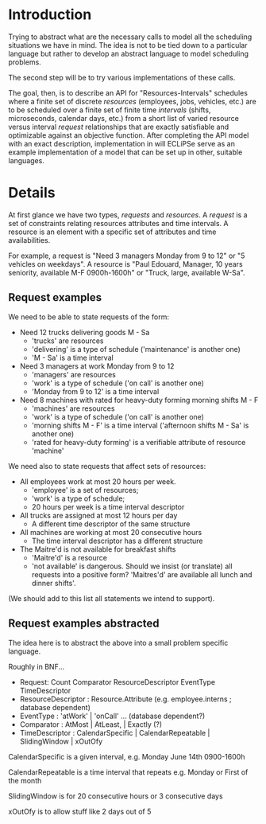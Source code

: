 # Introduction #

Trying to abstract what are the necessary calls to model all the scheduling situations we have in mind.  The idea is not to be tied down to a particular language but rather to develop an abstract language to model scheduling problems.

The second step will be to try various implementations of these calls.

The goal, then, is to describe an API for "Resources-Intervals" schedules where a finite set of discrete _resources_ (employees, jobs, vehicles, etc.) are to be scheduled over a finite set of finite time _intervals_ (shifts, microseconds, calendar days, etc.) from a short list of varied resource versus interval _request_ relationships that are exactly satisfiable and optimizable against an objective function. After completing the API model with an exact description, implementation in will ECLiPSe serve as an example implementation of a model that can be set up in other, suitable languages.

# Details #

At first glance we have two types, _requests_ and _resources_.  A _request_ is a set of constraints relating resources attributes and time intervals.  A resource is an element with a specific set of attributes and time availabilities.

For example, a request is "Need 3 managers Monday from 9 to 12" or "5 vehicles on weekdays".  A resource is "Paul Edouard, Manager, 10 years seniority, available M-F 0900h-1600h" or "Truck, large, available W-Sa".

## Request examples ##

We need to be able to state requests of the form:

  * Need 12 trucks delivering goods M - Sa
    * 'trucks' are resources
    * 'delivering' is a type of schedule ('maintenance' is another one)
    * 'M - Sa' is a time interval
  * Need 3 managers at work Monday from 9 to 12
    * 'managers' are resources
    * 'work' is a type of schedule ('on call' is another one)
    * 'Monday from 9 to 12' is a time interval
  * Need 8 machines with rated for heavy-duty forming morning shifts M - F
    * 'machines' are resources
    * 'work' is a type of schedule ('on call' is another one)
    * 'morning shifts M - F' is a time interval ('afternoon shifts M - Sa' is another one)
    * 'rated for heavy-duty forming' is a verifiable attribute of resource 'machine'

We need also to state requests that affect sets of resources:

  * All employees work at most 20 hours per week.
    * 'employee' is a set of resources;
    * 'work' is a type of schedule;
    * 20 hours per week is a time interval descriptor
  * All trucks are assigned at most 12 hours per day
    * A different time descriptor of the same structure
  * All machines are working at most 20 consecutive hours
    * The time interval descriptor has a different structure
  * The Maitre'd is not available for breakfast shifts
    * 'Maitre'd' is a resource
    * 'not available' is dangerous.  Should we insist (or translate) all requests into a positive form?  'Maitres'd' are available all lunch and dinner shifts'.

(We should add to this list all statements we intend to support).

## Request examples abstracted ##

The idea here is to abstract the above into a small problem specific language.

Roughly in BNF...

  * Request: Count Comparator ResourceDescriptor EventType TimeDescriptor
  * ResourceDescriptor : Resource.Attribute (e.g. employee.interns ; database dependent)
  * EventType : 'atWork' | 'onCall' ... (database dependent?)
  * Comparator : AtMost | AtLeast, | Exactly (?)
  * TimeDescriptor : CalendarSpecific | CalendarRepeatable | SlidingWindow | xOutOfy

CalendarSpecific is a given interval, e.g. Monday June 14th 0900-1600h

CalendarRepeatable is a time interval that repeats e.g. Monday or First of the month

SlidingWindow is for 20 consecutive hours or 3 consecutive days

xOutOfy is to allow stuff like 2 days out of 5